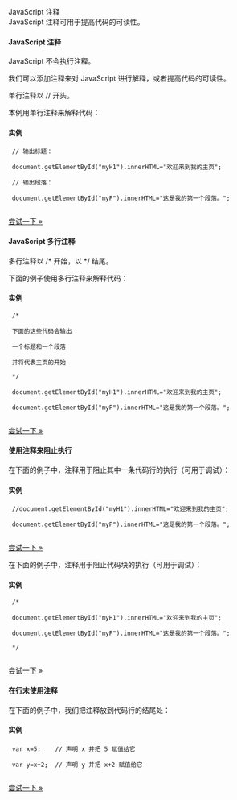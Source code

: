  JavaScript 注释  
JavaScript 注释可用于提高代码的可读性。

 

#### JavaScript 注释

 JavaScript 不会执行注释。

 我们可以添加注释来对 JavaScript 进行解释，或者提高代码的可读性。

 单行注释以 // 开头。

 本例用单行注释来解释代码：

  
#### 实例

 
```
 // 输出标题：

 document.getElementById("myH1").innerHTML="欢迎来到我的主页";

 // 输出段落：

 document.getElementById("myP").innerHTML="这是我的第一个段落。"; 


```
 

[尝试一下 »](http://www.w3cschool.cc/try/try.php?filename=tryjs_comments1) 

 



#### JavaScript 多行注释

 多行注释以 /* 开始，以 */ 结尾。 

 下面的例子使用多行注释来解释代码：

  
#### 实例

 
```
 /*

 下面的这些代码会输出

 一个标题和一个段落

 并将代表主页的开始

 */

 document.getElementById("myH1").innerHTML="欢迎来到我的主页";

 document.getElementById("myP").innerHTML="这是我的第一个段落。"; 


```
 

[尝试一下 »](http://www.w3cschool.cc/try/try.php?filename=tryjs_comments2) 

 



#### 使用注释来阻止执行

 在下面的例子中，注释用于阻止其中一条代码行的执行（可用于调试）：

  
#### 实例

 
```
 //document.getElementById("myH1").innerHTML="欢迎来到我的主页";

 document.getElementById("myP").innerHTML="这是我的第一个段落。"; 


```
 

[尝试一下 »](http://www.w3cschool.cc/try/try.php?filename=tryjs_comments3) 

 在下面的例子中，注释用于阻止代码块的执行（可用于调试）：

  
#### 实例

 
```
 /*

 document.getElementById("myH1").innerHTML="欢迎来到我的主页";

 document.getElementById("myP").innerHTML="这是我的第一个段落。";

 */ 


```
 

[尝试一下 »](http://www.w3cschool.cc/try/try.php?filename=tryjs_comments4) 

 



#### 在行末使用注释

 在下面的例子中，我们把注释放到代码行的结尾处：

  
#### 实例

 
```
 var x=5;    // 声明 x 并把 5 赋值给它

 var y=x+2;  // 声明 y 并把 x+2 赋值给它 


```
 

[尝试一下 »](http://www.w3cschool.cc/try/try.php?filename=tryjs_comments5) 

 

